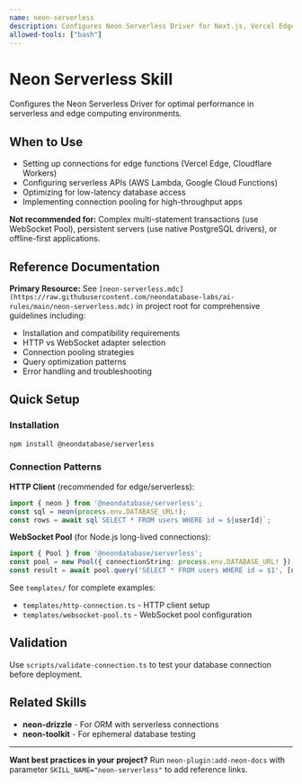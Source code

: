```yaml
---
name: neon-serverless
description: Configures Neon Serverless Driver for Next.js, Vercel Edge Functions, AWS Lambda, and other serverless environments. Installs @neondatabase/serverless, sets up environment variables, and creates working API route examples with TypeScript types. Use when users need to connect their application to Neon, fetch or query data from a Neon database, integrate Neon with Next.js or serverless frameworks, or set up database access in edge/serverless environments where traditional PostgreSQL clients don't work.
allowed-tools: ["bash"]
---
```


# Neon Serverless Skill

Configures the Neon Serverless Driver for optimal performance in serverless and edge computing environments.

## When to Use

- Setting up connections for edge functions (Vercel Edge, Cloudflare Workers)
- Configuring serverless APIs (AWS Lambda, Google Cloud Functions)
- Optimizing for low-latency database access
- Implementing connection pooling for high-throughput apps

**Not recommended for:** Complex multi-statement transactions (use WebSocket Pool), persistent servers (use native PostgreSQL drivers), or offline-first applications.

## Reference Documentation

**Primary Resource:** See `[neon-serverless.mdc](https://raw.githubusercontent.com/neondatabase-labs/ai-rules/main/neon-serverless.mdc)` in project root for comprehensive guidelines including:
- Installation and compatibility requirements
- HTTP vs WebSocket adapter selection
- Connection pooling strategies
- Query optimization patterns
- Error handling and troubleshooting

## Quick Setup

### Installation
```bash
npm install @neondatabase/serverless
```

### Connection Patterns

**HTTP Client** (recommended for edge/serverless):
```typescript
import { neon } from '@neondatabase/serverless';
const sql = neon(process.env.DATABASE_URL!);
const rows = await sql`SELECT * FROM users WHERE id = ${userId}`;
```

**WebSocket Pool** (for Node.js long-lived connections):
```typescript
import { Pool } from '@neondatabase/serverless';
const pool = new Pool({ connectionString: process.env.DATABASE_URL! });
const result = await pool.query('SELECT * FROM users WHERE id = $1', [userId]);
```

See `templates/` for complete examples:
- `templates/http-connection.ts` - HTTP client setup
- `templates/websocket-pool.ts` - WebSocket pool configuration

## Validation

Use `scripts/validate-connection.ts` to test your database connection before deployment.

## Related Skills

- **neon-drizzle** - For ORM with serverless connections
- **neon-toolkit** - For ephemeral database testing

---

**Want best practices in your project?** Run `neon-plugin:add-neon-docs` with parameter `SKILL_NAME="neon-serverless"` to add reference links.
